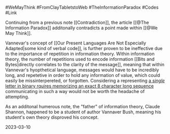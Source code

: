 #WeMayThink #FromClayTabletstoWeb #TheInformationParadox #Codes #Link 

Continuing from a previous note [[Contradiction]], the article [[@The Information Paradox]] additonally contradicts a point made within [[@We May Think]]. 

Vannevar's concept of [[Our Present Languages Are Not Especially Adapted|some kind of verbal code]], is   further proven to be ineffective due to the importance of repetition in information theory. Within information theory, the number of repetitions used to encode information [[Bits and Bytes|directly correlates to the clarity of the message]], meaning that within Vannevar's hyopthetical language, messages would have to be incredibly long, and repetetive in order to hold any information of value, which could easily be missinterpereted, or forgotten. Considering a representing [a *single* letter in binary rquires memorizing an exact 8 character long sequence](http://sticksandstones.kstrom.com/appen.html) communicating in such a way would not be worth the headache of attempting.

As an additonal humerous note, the "father" of information theory, Claude Shannon, happened to be a student of author Vannaver Bush, meaning his student's own theory disproved his concept.

2023-03-10